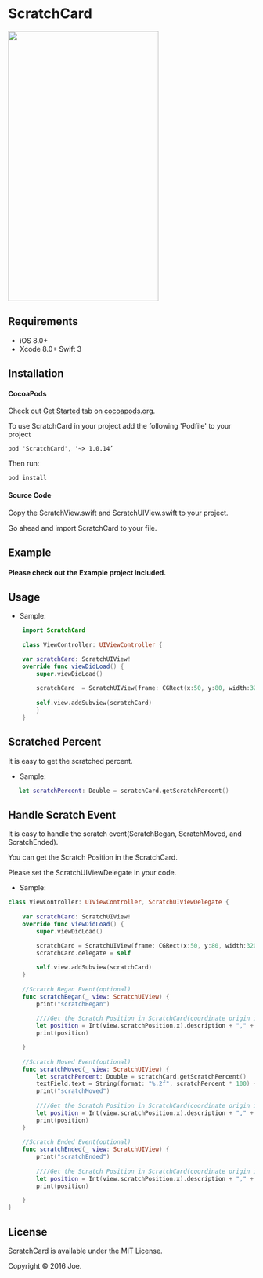 # ScratchCard
<img src="https://raw.githubusercontent.com/joehour/ScratchCard/swift3.0/ScratchCard/result.gif" width="307" height="550" />

Requirements
----------

- iOS 8.0+
- Xcode 8.0+ Swift 3


## Installation

#### CocoaPods

Check out [Get Started](https://guides.cocoapods.org/using/getting-started.html) tab on [cocoapods.org](http://cocoapods.org/).

To use ScratchCard in your project add the following 'Podfile' to your project

	pod 'ScratchCard', '~> 1.0.14’

Then run:

    pod install

#### Source Code

Copy the ScratchView.swift and ScratchUIView.swift to your project.

Go ahead and import ScratchCard to your file.


Example
----------

#### Please check out the Example project included.


Usage
----------

* Sample:
```swift
    import ScratchCard
    
    class ViewController: UIViewController {

    var scratchCard: ScratchUIView!
    override func viewDidLoad() {
        super.viewDidLoad()
        
        scratchCard  = ScratchUIView(frame: CGRect(x:50, y:80, width:320, height:480),Coupon: "image.jpg", MaskImage: "mask.png", ScratchWidth: CGFloat(40))
        
        self.view.addSubview(scratchCard)
        }
    }
```

Scratched Percent
----------

It is easy to get the scratched percent.
 
* Sample:
```swift
   let scratchPercent: Double = scratchCard.getScratchPercent()
```

Handle Scratch Event
----------
 
It is easy to handle the scratch event(ScratchBegan, ScratchMoved, and ScratchEnded).

You can get the Scratch Position in the ScratchCard.

Please set the ScratchUIViewDelegate in your code.
 
* Sample:
```swift
class ViewController: UIViewController, ScratchUIViewDelegate {
    
    var scratchCard: ScratchUIView!
    override func viewDidLoad() {
        super.viewDidLoad()

        scratchCard = ScratchUIView(frame: CGRect(x:50, y:80, width:320, height:480), Coupon: "image", MaskImage: "mask", ScratchWidth: CGFloat(40))
        scratchCard.delegate = self
        
        self.view.addSubview(scratchCard)
    }
    
    //Scratch Began Event(optional)
    func scratchBegan(_ view: ScratchUIView) {
        print("scratchBegan")
        
        ////Get the Scratch Position in ScratchCard(coordinate origin is at the lower left corner)
        let position = Int(view.scratchPosition.x).description + "," + Int(view.scratchPosition.y).description
        print(position)

    }
    
    //Scratch Moved Event(optional)
    func scratchMoved(_ view: ScratchUIView) {
        let scratchPercent: Double = scratchCard.getScratchPercent()
        textField.text = String(format: "%.2f", scratchPercent * 100) + "%"
        print("scratchMoved")
        
        ////Get the Scratch Position in ScratchCard(coordinate origin is at the lower left corner)
        let position = Int(view.scratchPosition.x).description + "," + Int(view.scratchPosition.y).description
        print(position)
    }
    
    //Scratch Ended Event(optional)
    func scratchEnded(_ view: ScratchUIView) {
        print("scratchEnded")
        
        ////Get the Scratch Position in ScratchCard(coordinate origin is at the lower left corner)
        let position = Int(view.scratchPosition.x).description + "," + Int(view.scratchPosition.y).description
        print(position)

    }
}
```

## License
ScratchCard is available under the MIT License.

Copyright © 2016 Joe.
